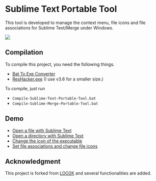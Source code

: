 # Sublime Text Portable Tool

This tool is developed to manage the context menu, file icons and file associations for Sublime Text/Merge under Windows.

![](https://raw.githubusercontent.com/jfcherng/Sublime-Text-Portable-Tool/gh-pages/images/interface.png)


## Compilation

To compile this project, you need the following things.

- [Bat To Exe Converter](http://www.f2ko.de/en/b2e.php)
- [ResHacker.exe](http://www.angusj.com/resourcehacker) (I use v3.6 for a smaller size.)

To compile, just run

- `Compile-Sublime-Text-Portable-Tool.bat`
- `Compile-Sublime-Merge-Portable-Tool.bat`


## Demo

- [Open a file with Sublime Text](https://raw.githubusercontent.com/jfcherng/Sublime-Text-Portable-Tool/gh-pages/images/file.png)
- [Open a directory with Sublime Text](https://raw.githubusercontent.com/jfcherng/Sublime-Text-Portable-Tool/gh-pages/images/dir.png)
- [Change the icon of the executable](https://raw.githubusercontent.com/jfcherng/Sublime-Text-Portable-Tool/gh-pages/images/change_exe_icon.png)
- [Set file associations and change file icons](https://raw.githubusercontent.com/jfcherng/Sublime-Text-Portable-Tool/gh-pages/images/change_file_icon.png)


## Acknowledgment

This project is forked from [LOO2K](https://github.com/loo2k/Sublime-Text-Portable-Tool) and several functionalities are added.
